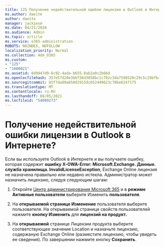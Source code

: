 ```yaml
---
title: 125 Получение недействительной ошибки лицензии в Outlook в Интернете?
ms.author: daeite
author: daeite
manager: jackiesm
ms.date: 04/21/2020
ms.audience: Admin
ms.topic: article
ms.service: o365-administration
ROBOTS: NOINDEX, NOFOLLOW
localization_priority: Normal
ms.collection: Adm_O365
ms.custom:
- "125"
- "1600021"
ms.assetid: 6d9947d9-6c92-4ada-b655-8ab2a0c2b66d
ms.openlocfilehash: 357e57d20e3b6f56d3058bc1c782c3da7598520c29c5c29bfba6eec614fc5248
ms.sourcegitcommit: b5f7da89a650d2915dc652449623c78be6247175
ms.translationtype: MT
ms.contentlocale: ru-RU
ms.lasthandoff: 08/05/2021
ms.locfileid: "54089273"
---
```

# <a name="getting-an-invalid-license-error-in-outlook-on-the-web"></a>Получение недействительной ошибки лицензии в Outlook в Интернете?

Если вы используете Outlook в Интернете и вы  получаете ошибку, которая содержит **ошибку X-OWA-Error: Microsoft.Exchange. Данные. служба хранилища. InvalidLicenseException**, Exchange Online лицензия не назначена правильно или недавно истекла. Администратор может назначить лицензию, следуя следующим шагам:
  
1. Откройте [Центр администрирования Microsoft 365](https://portal.office.com/adminportal/home#/homepage) и в **режиме Активные пользователи** выберите Изменить **пользователя**.

2. На **открываемой странице Изменение** пользователя выберите пользователя. На открываемой странице свойств пользователей нажмите **кнопку Изменить** для **лицензий на продукт.**

3. На **открываемой** странице Лицензии  продукта выберите соответствующее значение Location и назначьте лицензию, содержаную Exchange Online (разместите лицензию, чтобы увидеть ее сведения). По завершении нажмите кнопку **Сохранить**.
